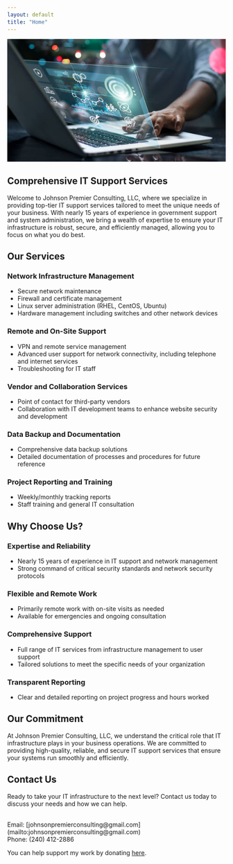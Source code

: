 ```yaml
---
layout: default
title: "Home"
---
```


<div style="text-align: center;">
<img src="assets/img/homepage/stock2.jpg" alt="Profile Picture" width="800px" />
</div>


## Comprehensive IT Support Services


Welcome to Johnson Premier Consulting, LLC, where we specialize in providing top-tier IT support services tailored to meet the unique needs of your business. With nearly 15 years of experience in government support and system administration, we bring a wealth of expertise to ensure your IT infrastructure is robust, secure, and efficiently managed, allowing you to focus on what you do best.


## Our Services

### Network Infrastructure Management

- Secure network maintenance
- Firewall and certificate management
- Linux server administration (RHEL, CentOS, Ubuntu)
- Hardware management including switches and other network devices

### Remote and On-Site Support

- VPN and remote service management
- Advanced user support for network connectivity, including telephone and internet services
- Troubleshooting for IT staff

### Vendor and Collaboration Services

- Point of contact for third-party vendors
- Collaboration with IT development teams to enhance website security and development

### Data Backup and Documentation

- Comprehensive data backup solutions
- Detailed documentation of processes and procedures for future reference

### Project Reporting and Training
- Weekly/monthly tracking reports
- Staff training and general IT consultation


## Why Choose Us?


### Expertise and Reliability

- Nearly 15 years of experience in IT support and network management
- Strong command of critical security standards and network security protocols

### Flexible and Remote Work

- Primarily remote work with on-site visits as needed
- Available for emergencies and ongoing consultation

### Comprehensive Support

- Full range of IT services from infrastructure management to user support
- Tailored solutions to meet the specific needs of your organization

### Transparent Reporting

- Clear and detailed reporting on project progress and hours worked

## Our Commitment

At Johnson Premier Consulting, LLC, we understand the critical role that IT infrastructure plays in your business operations. We are committed to providing high-quality, reliable, and secure IT support services that ensure your systems run smoothly and efficiently.

## Contact Us

Ready to take your IT infrastructure to the next level? Contact us today to discuss your needs and how we can help.

<br>
Email: [johnsonpremierconsulting@gmail.com](mailto:johnsonpremierconsulting@gmail.com)
<br>
Phone: (240) 412-2886

You can help support my work by donating [here](https://www.paypal.com/paypalme/JamisonJohnson/).
